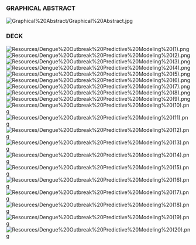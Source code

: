 ### GRAPHICAL ABSTRACT 
![Graphical%20Abstract/Graphical%20Abstract.jpg](Graphical%20Abstract/Graphical%20Abstract.jpg)

### DECK
![Resources/Dengue%20Outbreak%20Predictive%20Modeling%20(1).png](Resources/Dengue%20Outbreak%20Predictive%20Modeling%20(1).png)
![Resources/Dengue%20Outbreak%20Predictive%20Modeling%20(2).png](Resources/Dengue%20Outbreak%20Predictive%20Modeling%20(2).png)
![Resources/Dengue%20Outbreak%20Predictive%20Modeling%20(3).png](Resources/Dengue%20Outbreak%20Predictive%20Modeling%20(3).png)
![Resources/Dengue%20Outbreak%20Predictive%20Modeling%20(4).png](Resources/Dengue%20Outbreak%20Predictive%20Modeling%20(4).png)
![Resources/Dengue%20Outbreak%20Predictive%20Modeling%20(5).png](Resources/Dengue%20Outbreak%20Predictive%20Modeling%20(5).png)
![Resources/Dengue%20Outbreak%20Predictive%20Modeling%20(6).png](Resources/Dengue%20Outbreak%20Predictive%20Modeling%20(6).png)
![Resources/Dengue%20Outbreak%20Predictive%20Modeling%20(7).png](Resources/Dengue%20Outbreak%20Predictive%20Modeling%20(7).png)
![Resources/Dengue%20Outbreak%20Predictive%20Modeling%20(8).png](Resources/Dengue%20Outbreak%20Predictive%20Modeling%20(8).png)
![Resources/Dengue%20Outbreak%20Predictive%20Modeling%20(9).png](Resources/Dengue%20Outbreak%20Predictive%20Modeling%20(9).png)
![Resources/Dengue%20Outbreak%20Predictive%20Modeling%20(10).png](Resources/Dengue%20Outbreak%20Predictive%20Modeling%20(10).png)
![Resources/Dengue%20Outbreak%20Predictive%20Modeling%20(11).png](Resources/Dengue%20Outbreak%20Predictive%20Modeling%20(11).png)
![Resources/Dengue%20Outbreak%20Predictive%20Modeling%20(12).png](Resources/Dengue%20Outbreak%20Predictive%20Modeling%20(12).png)
![Resources/Dengue%20Outbreak%20Predictive%20Modeling%20(13).png](Resources/Dengue%20Outbreak%20Predictive%20Modeling%20(13).png)
![Resources/Dengue%20Outbreak%20Predictive%20Modeling%20(14).png](Resources/Dengue%20Outbreak%20Predictive%20Modeling%20(14).png)
![Resources/Dengue%20Outbreak%20Predictive%20Modeling%20(15).png](Resources/Dengue%20Outbreak%20Predictive%20Modeling%20(15).png)
![Resources/Dengue%20Outbreak%20Predictive%20Modeling%20(16).png](Resources/Dengue%20Outbreak%20Predictive%20Modeling%20(16).png)
![Resources/Dengue%20Outbreak%20Predictive%20Modeling%20(17).png](Resources/Dengue%20Outbreak%20Predictive%20Modeling%20(17).png)
![Resources/Dengue%20Outbreak%20Predictive%20Modeling%20(18).png](Resources/Dengue%20Outbreak%20Predictive%20Modeling%20(18).png)
![Resources/Dengue%20Outbreak%20Predictive%20Modeling%20(19).png](Resources/Dengue%20Outbreak%20Predictive%20Modeling%20(19).png)
![Resources/Dengue%20Outbreak%20Predictive%20Modeling%20(20).png](Resources/Dengue%20Outbreak%20Predictive%20Modeling%20(20).png)
